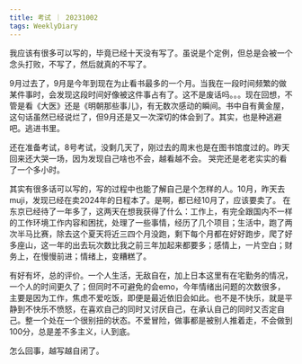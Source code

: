 ```yaml
---
title: 考试 ｜ 20231002
tags: WeeklyDiary
---
```

我应该有很多可以写的，毕竟已经十天没有写了。虽说是个定例，但总是会被一个念头打败，不写了，然后就真的不写了。

9月过去了，9月是今年到现在为止看书最多的一个月。当我在一段时间频繁的做某件事时，会发现这段时间好像被这件事占有了。这不是废话吗。。。现在回想，不管是看《大医》还是《明朝那些事儿》，有无数次感动的瞬间。书中自有黄金屋，这句话虽然已经说烂了，但9月还是又一次深切的体会到了。其实，也是种逃避吧。逃进书里。

还在准备考试，8号考试，没剩几天了，刚过去的周末也是在图书馆度过的。昨天回来还大哭一场，因为发现自己啥也不会，越看越不会。
哭完还是老老实实的看了一个多小时。

其实有很多话可以写的，写的过程中也能了解自己是个怎样的人。10月，昨天去muji，发现已经在卖2024年的日程本了。是啊，都已经10月了，应该要卖了。
在东京已经待了一年多了，这两天在想我获得了什么：工作上，有完全跟国内不一样的工作环境工作内容和困扰，处理了一些事情，经历了几个项目；生活中，跑了两次半马比赛，除去这个夏天将近三四个月没跑，剩下每个月都在好好跑步，爬了好多座山，这一年的出去玩次数比我之前三年加起来都要多；感情上，一片空白；财务上，在慢慢前进；情绪上，变糟糕了。

有好有坏，总的评价。一个人生活，无敌自在，加上日本这里有在宅勤务的情况，一个人的时间更久了；但同时不可避免的会emo，今年情绪出问题的次数很多，主要是因为工作，焦虑不爱吃饭，即便是最近依旧会如此。也不是不快乐，就是平静到不快乐不愤怒，在喜欢自己的同时又讨厌自己，在承认自己的同时又否定自己。整一个处在一个很别扭的状态。不爱冒险，做事都是被别人推着走，不会做到100分，总是差不多主义，i人到底。

怎么回事，越写越自闭了。
